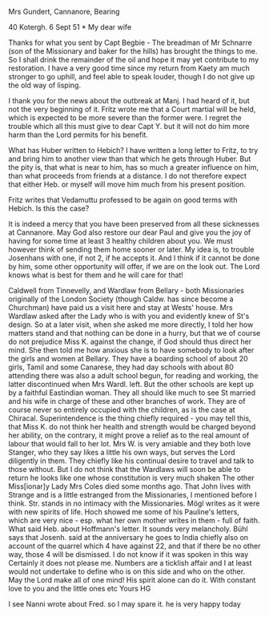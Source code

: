 Mrs Gundert, Cannanore, Bearing

40 Kotergh. 6 Sept 51
 <Saturday>*
My dear wife

Thanks for what you sent by Capt Begbie - The breadman of Mr Schnarre (son of the Missionary and baker for the hills) has brought the things to me. So I shall drink the remainder of the oil and hope it may yet contribute to my restoration. I have a very good time since my return from Kaety am much stronger to go uphill, and feel able to speak louder, though I do not give up the old way of lisping.

I thank you for the news about the outbreak at Manj. I had heard of it, but not the very beginning of it. Fritz wrote me that a Court martial will be held, which is expected to be more severe than the former were. I regret the trouble which all this must give to dear Capt Y. but it will not do him more harm than the Lord permits for his benefit.

What has Huber written to Hebich? I have written a long letter to Fritz, to try and bring him to another view than that which he gets through Huber. But the pity is, that what is near to him, has so much a greater influence on him, than what proceeds from friends at a distance. I do not therefore expect that either Heb. or myself will move him much from his present position.

Fritz writes that Vedamuttu professed to be again on good terms with Hebich. Is this the case?

It is indeed a mercy that you have been preserved from all these sicknesses at Cannanore. May God also restore our dear Paul and give you the joy of having for some time at least 3 healthy children about you. We must however think of sending them home sooner or later. My idea is, to trouble Josenhans with one, if not 2, if he accepts it. And I think if it cannot be done by him, some other opportunity will offer, if we are on the look out. The Lord knows what is best for them and he will care for that!

Caldwell from Tinnevelly, and Wardlaw from Bellary - both Missionaries originally of the London Society (though Caldw. has since become a Churchman) have paid us a visit here and stay at Wests' house. Mrs Wardlaw asked after the Lady who is with you and evidently knew of St's design. So at a later visit, when she asked me more directly, I told her how matters stand and that nothing can be done in a hurry, but that we of course do not prejudice Miss K. against the change, if God should thus direct her mind. She then told me how anxious she is to have somebody to look after the girls and women at Bellary. They have a boarding school of about 20 girls, Tamil and some Canarese, they had day schools with about 80 attending there was also a adult school begun, for reading and working, the latter discontinued when Mrs Wardl. left. But the other schools are kept up by a faithful Eastindian woman. They all should like much to see St married and his wife in charge of these and other branches of work. They are of course never so entirely occupied with the children, as is the case at Chiracal. Superintendence is the thing chiefly required - you may tell this, that Miss K. do not think her health and strength would be charged beyond her ability, on the contrary, it might prove a relief as to the real amount of labour that would fall to her lot. Mrs W. is very amiable and they both love Stanger, who they say likes a little his own ways, but serves the Lord diligently in them. They chiefly like his continual desire to travel and talk to those without. But I do not think that the Wardlaws will soon be able to return he looks like one whose constitution is very much shaken The other Miss[ionar]y Lady Mrs Coles died some months ago. That John lives with Strange and is a little estranged from the Missionaries, I mentioned before I think. Str. stands in no intimacy with the Missionaries. Mögl writes as it were with new spirits of life. Hoch showed me some of his Pauline's letters, which are very nice - esp. what her own mother writes in them - full of faith. What said Heb. about Hoffmann's letter. It sounds very melancholy. Bühl says that Josenh. said at the anniversary he goes to India chiefly also on account of the quarrel which 4 have against 22, and that if there be no other way, those 4 will be dismissed. I do not know if it was spoken in this way Certainly it does not please me. Numbers are a ticklish affair and I at least would not undertake to define who is on this side and who on the other. May the Lord make all of one mind! His spirit alone can do it. With constant love to you and the little ones etc
 Yours HG

I see Nanni wrote about Fred. so I may spare it. he is very happy today 

